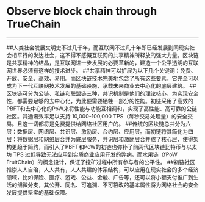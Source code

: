 # Observe block chain through TrueChain

------

##人类社会发展文明史不过几千年，而互联网不过几十年即已经发展到同现实社会相平行的发达社会，这不得不感慨互联网的共享精神所释放的强大力量。区块链是共享精神的结晶，是互联网进一步发展的必要革新的，建造一个公平透明的互联网世界必须有这样的技术进步。
##共享精神可以扩展为以下几个关键词：免费、开放、安全、高效、易用。而区块链技术完美地包含了所有这些要素，它完全可以成为下一代互联网技术发展的基础设施，承载未来商业去中心化的底层建筑。
##区块链可分为公链、私链和联盟链三种，共识机制是他们的理论核心，为实现安全性，都需要足够的去中心化，为此便需要牺牲一部分的性能。初链采用了高效的PBFT和去中心化的PoW来将性能与功能互相调和，实现了高性能、高可靠的公链社区。其通讯效率足以支持 10,000-100,000 TPS（每秒交易处理量）的安全交易。且这一切都将是免费提供给网络社区用户的。
##传统的区块链总共分为六层：数据层、网络层、共识层、激励层、合约层、应用层。而初链将其简化为四层：将数据层和网络层合并为底层服务，共识层和激励层合并成了核心层，使得架构更趋于简约，而引入了PBFT和PoW的初链也弥补了前两代区块链比特币与以太坊 TPS 过低导致无法应用到实质商业应用开发的弊病。而水果链（fPoW FruitChain）的概念设计，保证了挖矿过程中所有参与者的公平性。
##初链社区推崇人人自治，人人共有，人人共建的体系结构，可以应用在现实社会的多个经济领域，比如保险、医疗、游戏、公益、金融、广告等，还可以将小额支付推广到生活的细微分支，其公开、同名、可追溯、不可篡改的基本属性将为网络社会的安全发展提供坚实的基础保障。

